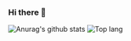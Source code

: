 ### Hi there 👋
![Anurag's github stats](https://github-readme-stats.vercel.app/api?username=c0brabaghdad1&show_icons=true&theme=radical)
![Top lang](https://github-readme-stats.vercel.app/api/top-langs/?username=c0brabaghdad1&layout=compact&hide_border=true&theme=radical&show_icons=true)


